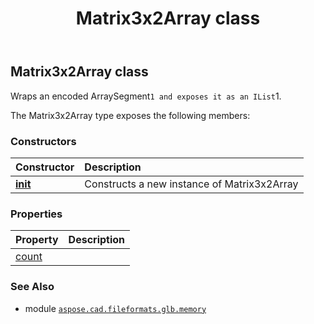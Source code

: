 ﻿---
title: Matrix3x2Array class
second_title: Aspose.CAD for Python via .NET API References
description: 
type: docs
weight: 40
url: /python-net/aspose.cad.fileformats.glb.memory/matrix3x2array/
is_root: false
---

## Matrix3x2Array class

Wraps an encoded ArraySegment`1 and exposes it as an IList`1.



The Matrix3x2Array type exposes the following members:

### Constructors
| Constructor | Description |
| :- | :- |
| [__init__](/cad/python-net/aspose.cad.fileformats.glb.memory/matrix3x2array/__init__/#) | Constructs a new instance of Matrix3x2Array |


### Properties
| Property | Description |
| :- | :- |
| [count](/cad/python-net/aspose.cad.fileformats.glb.memory/matrix3x2array/count) |  |



### See Also
* module [`aspose.cad.fileformats.glb.memory`](..)
